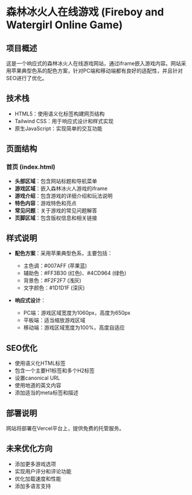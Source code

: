 # 森林冰火人在线游戏 (Fireboy and Watergirl Online Game)

## 项目概述

这是一个响应式的森林冰火人在线游戏网站，通过iframe嵌入游戏内容。网站采用苹果典型色系的配色方案，针对PC端和移动端都有良好的适配性，并且针对SEO进行了优化。

## 技术栈

- HTML5：使用语义化标签构建网页结构
- Tailwind CSS：用于响应式设计和样式实现
- 原生JavaScript：实现简单的交互功能

## 页面结构

### 首页 (index.html)

- **头部区域**：包含网站标题和导航菜单
- **游戏区域**：嵌入森林冰火人游戏的iframe
- **游戏介绍**：包含游戏的详细介绍和玩法说明
- **特色内容**：游戏特色和亮点
- **常见问题**：关于游戏的常见问题解答
- **页脚区域**：包含版权信息和相关链接

## 样式说明

- **配色方案**：采用苹果典型色系，主要包括：
  - 主色调：#007AFF (苹果蓝)
  - 辅助色：#FF3B30 (红色)、#4CD964 (绿色)
  - 背景色：#F2F2F7 (浅灰)
  - 文字颜色：#1D1D1F (深灰)

- **响应式设计**：
  - PC端：游戏区域宽度为1060px，高度为650px
  - 平板端：适当缩放游戏区域
  - 移动端：游戏区域宽度为100%，高度自适应

## SEO优化

- 使用语义化HTML标签
- 包含一个主要H1标签和多个H2标签
- 设置canonical URL
- 使用地道的英文内容
- 添加适当的meta标签和描述

## 部署说明

网站将部署在Vercel平台上，提供免费的托管服务。

## 未来优化方向

- 添加更多游戏选项
- 实现用户评分和评论功能
- 优化加载速度和性能
- 添加多语言支持